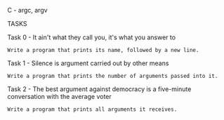 C - argc, argv

TASKS

Task 0 - It ain't what they call you, it's what you answer to

	Write a program that prints its name, followed by a new line.

Task 1 - Silence is argument carried out by other means

	Write a program that prints the number of arguments passed into it.

Task 2 - The best argument against democracy is a five-minute conversation with the average voter

	Write a program that prints all arguments it receives.
